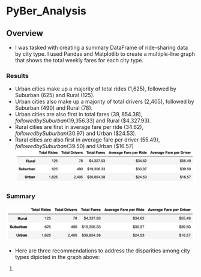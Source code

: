 # PyBer_Analysis
## Overview
* I was tasked with creating a summary DataFrame of ride-sharing data by city type. I used Pandas and Matplotlib to create a multiple-line graph that shows the total weekly fares for each city type.
### Results
* Urban cities make up a majority of total rides (1,625), followed by Suburban (625) and Rural (125).
* Urban cities also make up a majority of total drivers (2,405), followed by Suburban (490) and Rural (78).
* Urban cities are also first in total fares ($39,854.38), followed by Suburban ($19,356.33) and Rural ($4,327.93).
* Rural cities are first in average fare per ride ($34.62), followed by Suburban ($30.97) and Urban ($24.53).
* Rural cities are also first in average fare per driver ($55.49), followed by Suburban ($39.50) and Urban ($16.57)
![Pyber Summary](https://github.com/copo6953/PyBer_Analysis/blob/main/analysis/Pyber_Summary_Df.png)
### Summary
![Pyber Fare Graph](https://github.com/copo6953/PyBer_Analysis/blob/main/analysis/Pyber_Summary_Df.png)
* Here are three recommendations to address the disparities among city types dipicted in the graph above:
1) 
